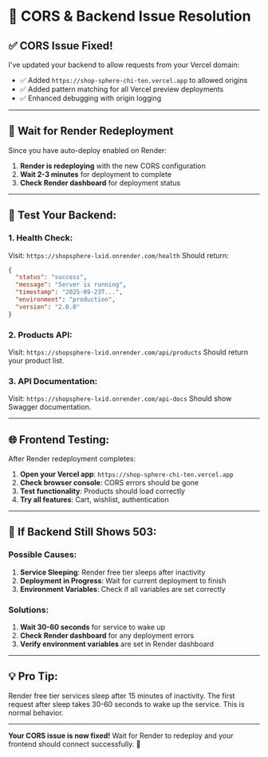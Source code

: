 # 🚨 CORS & Backend Issue Resolution

## ✅ **CORS Issue Fixed!**

I've updated your backend to allow requests from your Vercel domain:
- ✅ Added `https://shop-sphere-chi-ten.vercel.app` to allowed origins
- ✅ Added pattern matching for all Vercel preview deployments
- ✅ Enhanced debugging with origin logging

---

## 🔄 **Wait for Render Redeployment**

Since you have auto-deploy enabled on Render:
1. **Render is redeploying** with the new CORS configuration
2. **Wait 2-3 minutes** for deployment to complete
3. **Check Render dashboard** for deployment status

---

## 🧪 **Test Your Backend:**

### 1. **Health Check:**
Visit: `https://shopsphere-lxid.onrender.com/health`
Should return:
```json
{
  "status": "success",
  "message": "Server is running",
  "timestamp": "2025-09-23T...",
  "environment": "production",
  "version": "2.0.0"
}
```

### 2. **Products API:**
Visit: `https://shopsphere-lxid.onrender.com/api/products`
Should return your product list.

### 3. **API Documentation:**
Visit: `https://shopsphere-lxid.onrender.com/api-docs`
Should show Swagger documentation.

---

## 🌐 **Frontend Testing:**

After Render redeployment completes:
1. **Open your Vercel app**: `https://shop-sphere-chi-ten.vercel.app`
2. **Check browser console**: CORS errors should be gone
3. **Test functionality**: Products should load correctly
4. **Try all features**: Cart, wishlist, authentication

---

## 🚨 **If Backend Still Shows 503:**

### Possible Causes:
1. **Service Sleeping**: Render free tier sleeps after inactivity
2. **Deployment in Progress**: Wait for current deployment to finish
3. **Environment Variables**: Check if all variables are set correctly

### Solutions:
1. **Wait 30-60 seconds** for service to wake up
2. **Check Render dashboard** for any deployment errors
3. **Verify environment variables** are set in Render dashboard

---

## 💡 **Pro Tip:**
Render free tier services sleep after 15 minutes of inactivity. The first request after sleep takes 30-60 seconds to wake up the service. This is normal behavior.

---

**Your CORS issue is now fixed!** Wait for Render to redeploy and your frontend should connect successfully. 🚀